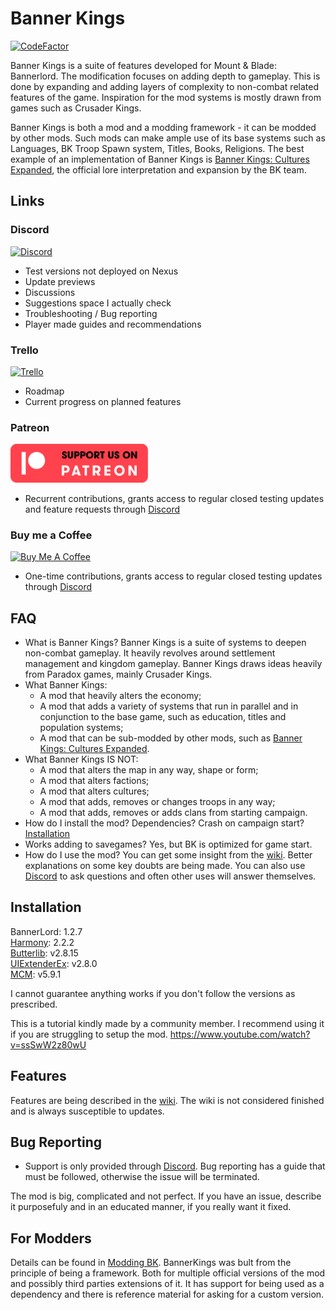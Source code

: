 # Banner Kings

[![CodeFactor](https://www.codefactor.io/repository/github/r-vaccari/bannerlord-banner-kings/badge)](https://www.codefactor.io/repository/github/r-vaccari/bannerlord-banner-kings)



Banner Kings is a suite of features developed for Mount & Blade: Bannerlord. The modification focuses on adding depth to gameplay. This is done by expanding and adding layers of complexity to non-combat related features of the game. Inspiration for the mod systems is mostly drawn from games such as Crusader Kings.   

Banner Kings is both a mod and a modding framework - it can be modded by other mods. Such mods can make ample use of its base systems such as Languages, BK Troop Spawn system, Titles, Books, Religions. The best example of an implementation of Banner Kings is [Banner Kings: Cultures Expanded](https://github.com/R-Vaccari/BannerKings.CulturesExpanded), the official lore interpretation and expansion by the BK team.


## Links
### Discord
<a href="https://discord.gg/z7DS5R46wC" target="_blank"><img src="https://i.imgur.com/xsWPvks.png" alt="Discord" width="220px"></a>
- Test versions not deployed on Nexus
- Update previews
- Discussions
- Suggestions space I actually check
- Troubleshooting / Bug reporting
- Player made guides and recommendations

### Trello
<a href="https://trello.com/b/feKPhEox/banner-kings" target="_blank"><img src="https://logos-download.com/wp-content/uploads/2016/06/Trello_logo.png" alt="Trello" width="240px" height="70px"></a>
- Roadmap
- Current progress on planned features   

### Patreon
<a href="https://www.patreon.com/BasilevsModding" target="_blank"><img src="BannerKings/patreon.png" alt="Patreon" width="220px"></a>
- Recurrent contributions, grants access to regular closed testing updates and feature requests through [Discord](https://discord.gg/z7DS5R46wC)   


### Buy me a Coffee
<a href="https://www.buymeacoffee.com/basilevsmodding" target="_blank"><img src="https://cdn.buymeacoffee.com/buttons/v2/arial-red.png" alt="Buy Me A Coffee" width="220px"></a> 
- One-time contributions, grants access to regular closed testing updates through [Discord](https://discord.gg/z7DS5R46wC)    



## FAQ
- What is Banner Kings? Banner Kings is a suite of systems to deepen non-combat gameplay. It heavily revolves around settlement management and kingdom gameplay. Banner Kings draws ideas heavily from Paradox games, mainly Crusader Kings.
- What Banner Kings:
  - A mod that heavily alters the economy;
  - A mod that adds a variety of systems that run in parallel and in conjunction to the base game, such as education, titles and population systems;
  - A mod that can be sub-modded by other mods, such as [Banner Kings: Cultures Expanded](https://github.com/R-Vaccari/BannerKings.CulturesExpanded).
- What Banner Kings IS NOT:
  - A mod that alters the map in any way, shape or form;
  - A mod that alters factions;
  - A mod that alters cultures;
  - A mod that adds, removes or changes troops in any way;
  - A mod that adds, removes or adds clans from starting campaign.
- How do I install the mod? Dependencies? Crash on campaign start? [Installation](https://github.com/R-Vaccari/bannerlord-banner-kings/edit/main/README.md#installation)
- Works adding to savegames? Yes, but BK is optimized for game start.
- How do I use the mod? You can get some insight from the [wiki](https://github.com/R-Vaccari/bannerlord-banner-kings/wiki). Better explanations on some key doubts are being made. You can also use [Discord](https://discord.gg/z7DS5R46wC) to ask questions and often other uses will answer themselves.

## Installation
BannerLord: 1.2.7   
[Harmony](https://www.nexusmods.com/mountandblade2bannerlord/mods/2006): 2.2.2   
[Butterlib](https://www.nexusmods.com/mountandblade2bannerlord/mods/2018): v2.8.15   
[UIExtenderEx](https://www.nexusmods.com/mountandblade2bannerlord/mods/2102): v2.8.0   
[MCM](https://www.nexusmods.com/mountandblade2bannerlord/mods/612): v5.9.1   

I cannot guarantee anything works if you don't follow the versions as prescribed.

This is a tutorial kindly made by a community member. I recommend using it if you are struggling to setup the mod.
https://www.youtube.com/watch?v=ssSwW2z80wU

## Features
Features are being described in the [wiki](https://github.com/R-Vaccari/bannerlord-banner-kings/wiki). The wiki is not considered finished and is always susceptible to updates.


## Bug Reporting
- Support is only provided through [Discord](https://discord.gg/z7DS5R46wC). Bug reporting has a guide that must be followed, otherwise the issue will be terminated.

The mod is big, complicated and not perfect. If you have an issue, describe it purposefuly and in an educated manner, if you really want it fixed.


## For Modders
Details can be found in [Modding BK](https://github.com/R-Vaccari/bannerlord-banner-kings/wiki/Modding-BK).
BannerKings was bult from the principle of being a framework. Both for multiple official versions of the mod and possibly third parties extensions of it.
It has support for being used as a dependency and there is reference material for asking for a custom version.


